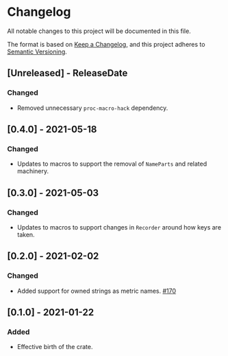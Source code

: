 # Changelog
All notable changes to this project will be documented in this file.

The format is based on [Keep a Changelog](https://keepachangelog.com/en/1.0.0/),
and this project adheres to [Semantic Versioning](https://semver.org/spec/v2.0.0.html).

<!-- next-header -->

## [Unreleased] - ReleaseDate

### Changed
- Removed unnecessary `proc-macro-hack` dependency.

## [0.4.0] - 2021-05-18

### Changed
- Updates to macros to support the removal of `NameParts` and related machinery.

## [0.3.0] - 2021-05-03

### Changed
- Updates to macros to support changes in `Recorder` around how keys are taken.

## [0.2.0] - 2021-02-02
### Changed
- Added support for owned strings as metric names. [#170](https://github.com/metrics-rs/metrics/pull/170)

## [0.1.0] - 2021-01-22
### Added
- Effective birth of the crate.
